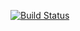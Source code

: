 [![Build Status](https://travis-ci.org/AnastasiyaVazhenina/-01.svg?branch=master)](https://travis-ci.org/AnastasiyaVazhenina/-01)

